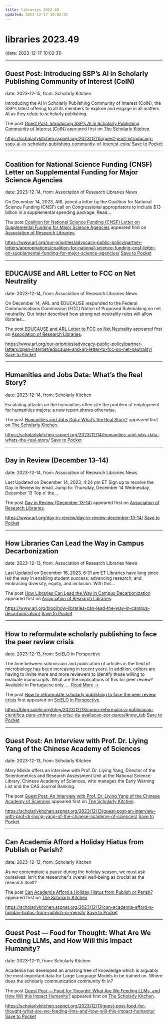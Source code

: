 ```yaml
---
title: libraries 2023.49
updated: 2023-12-17 10:02:31
---
```


# libraries 2023.49

(date: 2023-12-17 10:02:31)

---

## Guest Post: Introducing SSP’s AI in Scholarly Publishing Community of Interest (CoIN)

date: 2023-12-15, from: Scholarly Kitchen

<p>Introducing the AI in Scholarly Publishing Community of Interest (CoIN), the SSP’s latest offering to all its members to explore and engage in all matters AI as they relate to scholarly publishing.</p>
<p>The post <a href="https://scholarlykitchen.sspnet.org/2023/12/15/guest-post-introducing-ssps-ai-in-scholarly-publishing-community-of-interest-coin/">Guest Post: Introducing SSP&#8217;s AI in Scholarly Publishing Community of Interest (CoIN)</a> appeared first on <a href="https://scholarlykitchen.sspnet.org">The Scholarly Kitchen</a>.</p>


<span class="feed-item-link">
<a href="https://scholarlykitchen.sspnet.org/2023/12/15/guest-post-introducing-ssps-ai-in-scholarly-publishing-community-of-interest-coin/">https://scholarlykitchen.sspnet.org/2023/12/15/guest-post-introducing-ssps-ai-in-scholarly-publishing-community-of-interest-coin/</a> <a href="https://getpocket.com/save" class="pocket-btn" data-lang="en" data-save-url="https://scholarlykitchen.sspnet.org/2023/12/15/guest-post-introducing-ssps-ai-in-scholarly-publishing-community-of-interest-coin/">Save to Pocket</a>
</span>

---

## Coalition for National Science Funding (CNSF) Letter on Supplemental Funding for Major Science Agencies

date: 2023-12-14, from: Association of Research Libraries News

<p>On December 14, 2023, ARL joined a letter by the Coalition for National Science Funding (CNSF) call on Congressional appropriators to include $13 billion in a supplemental spending package. Read...</p>
<p>The post <a href="https://www.arl.org/our-priorities/advocacy-public-policy/partner-letters/appropriations/coalition-for-national-science-funding-cnsf-letter-on-supplemental-funding-for-major-science-agencies/">Coalition for National Science Funding (CNSF) Letter on Supplemental Funding for Major Science Agencies</a> appeared first on <a href="https://www.arl.org">Association of Research Libraries</a>.</p>


<span class="feed-item-link">
<a href="https://www.arl.org/our-priorities/advocacy-public-policy/partner-letters/appropriations/coalition-for-national-science-funding-cnsf-letter-on-supplemental-funding-for-major-science-agencies/">https://www.arl.org/our-priorities/advocacy-public-policy/partner-letters/appropriations/coalition-for-national-science-funding-cnsf-letter-on-supplemental-funding-for-major-science-agencies/</a> <a href="https://getpocket.com/save" class="pocket-btn" data-lang="en" data-save-url="https://www.arl.org/our-priorities/advocacy-public-policy/partner-letters/appropriations/coalition-for-national-science-funding-cnsf-letter-on-supplemental-funding-for-major-science-agencies/">Save to Pocket</a>
</span>

---

## EDUCAUSE and ARL Letter to FCC on Net Neutrality

date: 2023-12-14, from: Association of Research Libraries News

<p>On December 14, ARL and EDUCAUSE responded to the Federal Communications Commission (FCC) Notice of Proposed Rulemaking on net neutrality. Our letter described how strong net neutrality rules will allow libraries...</p>
<p>The post <a href="https://www.arl.org/our-priorities/advocacy-public-policy/partner-letters/open-internet/educause-and-arl-letter-to-fcc-on-net-neutrality/">EDUCAUSE and ARL Letter to FCC on Net Neutrality</a> appeared first on <a href="https://www.arl.org">Association of Research Libraries</a>.</p>


<span class="feed-item-link">
<a href="https://www.arl.org/our-priorities/advocacy-public-policy/partner-letters/open-internet/educause-and-arl-letter-to-fcc-on-net-neutrality/">https://www.arl.org/our-priorities/advocacy-public-policy/partner-letters/open-internet/educause-and-arl-letter-to-fcc-on-net-neutrality/</a> <a href="https://getpocket.com/save" class="pocket-btn" data-lang="en" data-save-url="https://www.arl.org/our-priorities/advocacy-public-policy/partner-letters/open-internet/educause-and-arl-letter-to-fcc-on-net-neutrality/">Save to Pocket</a>
</span>

---

## Humanities and Jobs Data:  What’s the Real Story?

date: 2023-12-14, from: Scholarly Kitchen

<p>Escalating attacks on the humanities often cite the problem of employment for humanities majors; a new report shows otherwise.</p>
<p>The post <a href="https://scholarlykitchen.sspnet.org/2023/12/14/humanities-and-jobs-data-whats-the-real-story/">Humanities and Jobs Data:  What&#8217;s the Real Story?</a> appeared first on <a href="https://scholarlykitchen.sspnet.org">The Scholarly Kitchen</a>.</p>


<span class="feed-item-link">
<a href="https://scholarlykitchen.sspnet.org/2023/12/14/humanities-and-jobs-data-whats-the-real-story/">https://scholarlykitchen.sspnet.org/2023/12/14/humanities-and-jobs-data-whats-the-real-story/</a> <a href="https://getpocket.com/save" class="pocket-btn" data-lang="en" data-save-url="https://scholarlykitchen.sspnet.org/2023/12/14/humanities-and-jobs-data-whats-the-real-story/">Save to Pocket</a>
</span>

---

## Day in Review (December 13–14)

date: 2023-12-14, from: Association of Research Libraries News

<p>Last Updated on December 14, 2023, 4:24 pm ET Sign up to receive the Day in Review by email. Jump to: Thursday, December 14 Wednesday, December 13 Top o’ the...</p>
<p>The post <a href="https://www.arl.org/day-in-review/day-in-review-december-13-14/">Day in Review (December 13–14)</a> appeared first on <a href="https://www.arl.org">Association of Research Libraries</a>.</p>


<span class="feed-item-link">
<a href="https://www.arl.org/day-in-review/day-in-review-december-13-14/">https://www.arl.org/day-in-review/day-in-review-december-13-14/</a> <a href="https://getpocket.com/save" class="pocket-btn" data-lang="en" data-save-url="https://www.arl.org/day-in-review/day-in-review-december-13-14/">Save to Pocket</a>
</span>

---

## How Libraries Can Lead the Way in Campus Decarbonization

date: 2023-12-13, from: Association of Research Libraries News

<p>Last Updated on December 16, 2023, 6:31 am ET Libraries have long since led the way in enabling student success; advancing research; and embracing diversity, equity, and inclusion. With this...</p>
<p>The post <a href="https://www.arl.org/blog/how-libraries-can-lead-the-way-in-campus-decarbonization/">How Libraries Can Lead the Way in Campus Decarbonization</a> appeared first on <a href="https://www.arl.org">Association of Research Libraries</a>.</p>


<span class="feed-item-link">
<a href="https://www.arl.org/blog/how-libraries-can-lead-the-way-in-campus-decarbonization/">https://www.arl.org/blog/how-libraries-can-lead-the-way-in-campus-decarbonization/</a> <a href="https://getpocket.com/save" class="pocket-btn" data-lang="en" data-save-url="https://www.arl.org/blog/how-libraries-can-lead-the-way-in-campus-decarbonization/">Save to Pocket</a>
</span>

---

## How to reformulate scholarly publishing to face the peer review crisis

date: 2023-12-13, from: SciELO in Perspective

<p>The time between submission and publication of articles in the field of microbiology has been increasing in recent years. In addition, editors are having to invite more and more reviewers to identify those willing to evaluate manuscripts. What are the implications of this for peer review? Available in Portuguese only. <span class="ellipsis">&#8230;</span> <span class="more-link-wrap"><a href="https://blog.scielo.org/blog/2023/12/13/como-reformular-a-publicacao-cientifica-para-enfrentar-a-crise-da-avaliacao-por-pares/#new_tab" class="more-link"><span>Read More &#8594;</span></a></span></p>
<p>The post <a href="https://blog.scielo.org/blog/2023/12/13/como-reformular-a-publicacao-cientifica-para-enfrentar-a-crise-da-avaliacao-por-pares/#new_tab">How to reformulate scholarly publishing to face the peer review crisis</a> first appeared on <a href="https://blog.scielo.org/en">SciELO in Perspective</a>.</p>

<span class="feed-item-link">
<a href="https://blog.scielo.org/blog/2023/12/13/como-reformular-a-publicacao-cientifica-para-enfrentar-a-crise-da-avaliacao-por-pares/#new_tab">https://blog.scielo.org/blog/2023/12/13/como-reformular-a-publicacao-cientifica-para-enfrentar-a-crise-da-avaliacao-por-pares/#new_tab</a> <a href="https://getpocket.com/save" class="pocket-btn" data-lang="en" data-save-url="https://blog.scielo.org/blog/2023/12/13/como-reformular-a-publicacao-cientifica-para-enfrentar-a-crise-da-avaliacao-por-pares/#new_tab">Save to Pocket</a>
</span>

---

## Guest Post: An Interview with Prof. Dr. Liying Yang of the Chinese Academy of Sciences

date: 2023-12-13, from: Scholarly Kitchen

<p>Mary Miskin offers an interview with Prof. Dr. Liying Yang, Director of the Scientometrics and Research Assessment Unit at the National Science Library, Chinese Academy of Sciences, who manages the Early Warning List and the CAS Journal Ranking.</p>
<p>The post <a href="https://scholarlykitchen.sspnet.org/2023/12/13/guest-post-an-interview-with-prof-dr-liying-yang-of-the-chinese-academy-of-sciences/">Guest Post: An Interview with Prof. Dr. Liying Yang of the Chinese Academy of Sciences</a> appeared first on <a href="https://scholarlykitchen.sspnet.org">The Scholarly Kitchen</a>.</p>


<span class="feed-item-link">
<a href="https://scholarlykitchen.sspnet.org/2023/12/13/guest-post-an-interview-with-prof-dr-liying-yang-of-the-chinese-academy-of-sciences/">https://scholarlykitchen.sspnet.org/2023/12/13/guest-post-an-interview-with-prof-dr-liying-yang-of-the-chinese-academy-of-sciences/</a> <a href="https://getpocket.com/save" class="pocket-btn" data-lang="en" data-save-url="https://scholarlykitchen.sspnet.org/2023/12/13/guest-post-an-interview-with-prof-dr-liying-yang-of-the-chinese-academy-of-sciences/">Save to Pocket</a>
</span>

---

## Can Academia Afford a Holiday Hiatus from Publish or Perish?

date: 2023-12-12, from: Scholarly Kitchen

<p>As we contemplate a pause during the holiday season, we must ask ourselves: Isn't the researcher's overall well-being as crucial as the research itself?</p>
<p>The post <a href="https://scholarlykitchen.sspnet.org/2023/12/12/can-academia-afford-a-holiday-hiatus-from-publish-or-perish/">Can Academia Afford a Holiday Hiatus from Publish or Perish?</a> appeared first on <a href="https://scholarlykitchen.sspnet.org">The Scholarly Kitchen</a>.</p>


<span class="feed-item-link">
<a href="https://scholarlykitchen.sspnet.org/2023/12/12/can-academia-afford-a-holiday-hiatus-from-publish-or-perish/">https://scholarlykitchen.sspnet.org/2023/12/12/can-academia-afford-a-holiday-hiatus-from-publish-or-perish/</a> <a href="https://getpocket.com/save" class="pocket-btn" data-lang="en" data-save-url="https://scholarlykitchen.sspnet.org/2023/12/12/can-academia-afford-a-holiday-hiatus-from-publish-or-perish/">Save to Pocket</a>
</span>

---

## Guest Post — Food for Thought: What Are We Feeding LLMs, and How Will this Impact Humanity?

date: 2023-12-11, from: Scholarly Kitchen

<p>Academia has developed an amazing tree of knowledge which is arguably the most important data for Large Language Models to be trained on. Where does the scholarly communication community fit in?</p>
<p>The post <a href="https://scholarlykitchen.sspnet.org/2023/12/11/guest-post-food-for-thought-what-are-we-feeding-llms-and-how-will-this-impact-humanity/">Guest Post &#8212; Food for Thought: What Are We Feeding LLMs, and How Will this Impact Humanity?</a> appeared first on <a href="https://scholarlykitchen.sspnet.org">The Scholarly Kitchen</a>.</p>


<span class="feed-item-link">
<a href="https://scholarlykitchen.sspnet.org/2023/12/11/guest-post-food-for-thought-what-are-we-feeding-llms-and-how-will-this-impact-humanity/">https://scholarlykitchen.sspnet.org/2023/12/11/guest-post-food-for-thought-what-are-we-feeding-llms-and-how-will-this-impact-humanity/</a> <a href="https://getpocket.com/save" class="pocket-btn" data-lang="en" data-save-url="https://scholarlykitchen.sspnet.org/2023/12/11/guest-post-food-for-thought-what-are-we-feeding-llms-and-how-will-this-impact-humanity/">Save to Pocket</a>
</span>



<script type="text/javascript">!function(d,i){if(!d.getElementById(i)){var j=d.createElement("script");j.id=i;j.src="https://widgets.getpocket.com/v1/j/btn.js?v=1";var w=d.getElementById(i);d.body.appendChild(j);}}(document,"pocket-btn-js");</script>

